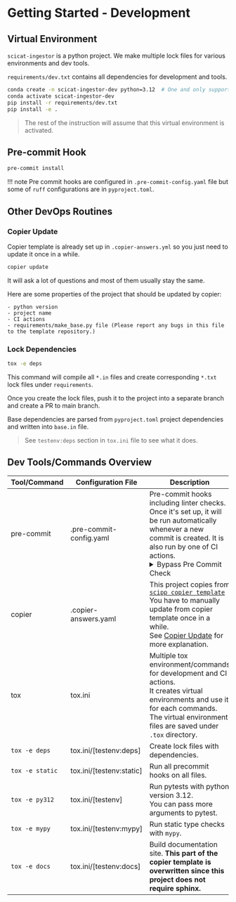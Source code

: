 # Getting Started - Development

## Virtual Environment
``scicat-ingestor`` is a python project.
We make multiple lock files for various environments and dev tools.

``requirements/dev.txt`` contains all dependencies for development and tools.

``` bash
conda create -n scicat-ingestor-dev python=3.12  # One and only supported version by scicat ingestor.
conda activate scicat-ingestor-dev
pip install -r requirements/dev.txt
pip install -e .
```

> The rest of the instruction will assume that this virtual environment is activated.

## Pre-commit Hook

``` bash
pre-commit install
```

!!! note
    Pre commit hooks are configured in `.pre-commit-config.yaml` file but some of `ruff` configurations are in `pyproject.toml`.

## Other DevOps Routines

### Copier Update

Copier template is already set up in ``.copier-answers.yml`` so you just need to update it once in a while.

``` bash
copier update
```

It will ask a lot of questions and most of them usually stay the same.

Here are some properties of the project that should be updated by copier:

    - python version
    - project name
    - CI actions
    - requirements/make_base.py file (Please report any bugs in this file to the template repository.)


### Lock Dependencies

``` bash
tox -e deps
```
This command will compile all ``*.in`` files and create corresponding ``*.txt`` lock files under ``requirements``.

Once you create the lock files, push it to the project into a separate branch and create a PR to main branch.

Base dependencies are parsed from `pyproject.toml` project dependencies and written into ``base.in`` file.

> See `testenv:deps` section in `tox.ini` file to see what it does.


## Dev Tools/Commands Overview

| Tool/Command | Configuration File | Description |
| ------------ | ------------------ | ----------- |
| pre-commit | .pre-commit-config.yaml | Pre-commit hooks including linter checks.<br>Once it's set up, it will be run automatically whenever a new commit is created. It is also run by one of CI actions.<br><details><summary>Bypass Pre Commit Check</summary>You can skip pre-commit checks with ``--no-verify`` flag: ``git commit --no-verify``. <br>But please keep it passing as much as possible, as it is one of blocking CI tests.</details> |
| copier | .copier-answers.yaml | This project copies from [``scipp copier template``](https://github.com/scipp/copier_template/)<br>You have to manually update from copier template once in a while.<br>See [Copier Update](#copier-update) for more explanation. |
| tox  | tox.ini            | Multiple tox environment/commands for development and CI actions.<br>It creates virtual environments and use it for each commands.<br>The virtual environment files are saved under `.tox` directory. |
| ``tox -e deps``| tox.ini/[testenv:deps] | Create lock files with dependencies. |
| ``tox -e static`` | tox.ini/[testenv:static] | Run all precommit hooks on all files. |
| ``tox -e py312`` | tox.ini/[testenv] | Run pytests with python version 3.12.<br>You can pass more arguments to pytest. |
| ``tox -e mypy`` | tox.ini/[testenv:mypy] | Run static type checks with `mypy`. |
| ``tox -e docs`` | tox.ini/[testenv:docs] | Build documentation site. **This part of the copier template is overwritten since this project does not require sphinx.** |
